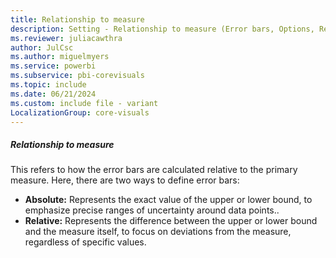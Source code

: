 ```yaml
---
title: Relationship to measure
description: Setting - Relationship to measure (Error bars, Options, Relationship to measure)
ms.reviewer: juliacawthra
author: JulCsc
ms.author: miguelmyers
ms.service: powerbi
ms.subservice: pbi-corevisuals
ms.topic: include
ms.date: 06/21/2024
ms.custom: include file - variant
LocalizationGroup: core-visuals
---
```

##### Relationship to measure

This refers to how the error bars are calculated relative to the primary measure. Here, there are two ways to define error bars:
- **Absolute:** Represents the exact value of the upper or lower bound, to emphasize precise ranges of uncertainty around data points..
- **Relative:** Represents the difference between the upper or lower bound and the measure itself, to focus on deviations from the measure, regardless of specific values.
